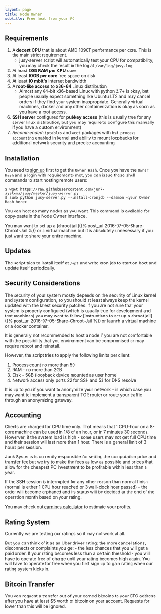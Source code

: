 ```yaml
---
layout: page
title: Node Owner
subtitle: Free heat from your PC
---
```


## Requirements

1. A **decent CPU** that is about AMD 1090T performance per core. This is the main strict requirement.
    - jusy-server script will automatically test your CPU for compatibility, you may check the result in the log at `/var/log/jusy.log`
2. At least **2GB RAM per CPU** core
3. At least **10GB per core** free space on disk
4. At least **10 mbit/s** internet bandwidth
3. A **root-like access** to **x86-64** Linux distribution
    - Almost any 64-bit x86-based Linux with python 2.7+ is okay, but people usually expect something like Ubuntu LTS and may cancel orders if they find your system inappropriate. Generally virtual machines, docker and any other containerization is okay as soon as you have a root access.
4. **SSH server** configured for **pubkey access** (this is usually true for any server linux distribution, but you may require to configure this manually if you have a custom environment)
5. *Recommended*: `iptables` and `acct` packages with `bsd process accounting` enabled in kernel and ability to mount loopbacks for additional network security and precise accounting

## Installation

You need to [sign up](https://junk.systems/node) first to get the `Owner Hash`. Once you have the `Owner Hash` and a login with requirements met, you can issue these shell commands to start hosting remote users:  

~~~
$ wget https://raw.githubusercontent.com/junk-systems/jusy/master/jusy-server.py
$ sudo python jusy-server.py --install-cronjob --daemon <your Owner Hash here>
~~~

You can host as many nodes as you want. This command is available for copy-paste in the Node Owner interface.

You may want to set up a [chroot jail]({% post_url 2016-07-05-Share-Chroot-Jail %}) or a virtual machine but it is absolutely unnesessary if you just want to share your entire machine.

## Updates

The script tries to install itself at `/opt` and write cron job to start on boot and update itself periodically.

## Security Considerations

The security of your system mostly depends on the security of Linux kernel and system configuration, so you should at least always keep the kernel updated with the latest security patches. If you are not sure that your system is properly configured (which is usually true for development and test machines) you may want to follow [instructions to set up a chroot jail]({% post_url 2016-07-05-Share-Chroot-Jail %}) or launch a virtual machine or a docker container.

It is generally not recommended to host a node if you are not comfortable with the possibility that you environment can be compromised or may require reboot and reinstall.

However, the script tries to apply the following limits per client:

1. Process count no more than 50
2. RAM - no more than 2GB
3. Disk - 5GB (loopback device mounted as user home)
4. Network access only ports 22 for SSH and 53 for DNS resolve

It is up to you if you want to anonymize your network - in which case you may want to implement a transparent TOR router or route your traffic through an anonymizing gateway.

## Accounting

Clients are charged for CPU time only. That means that 1 CPU-hour on a 8-core machine can be used in 1/8 of an hour, or in 7 minutes 30 seconds. Howerver, if the system load is high - some users may not get full CPU time and their session will last more than 1 hour. There is a general limit of 3 hours per session.

Junk Systems is currently responsible for setting the computation price and transfer fee but we try to make the fees as low as possible and prices that allow for the cheapest PC investment to be profitable within less than a year.

If the SSH session is interrupted for any other reason than normal finish (normal is either 1 CPU hour reached or 3 wall-clock hour passed) - the order will become orphaned and its status will be decided at the end of the operation month based on your rating. 

You may check out [earnings calculator](https://jscalc.io/calc/znUKnWTrXZtFnl9t) to estimate your profits.

## Rating System

Currently we are testing our ratings so it may not work at all. 

But you can think of it as an Uber driver rating: the more cancellations, disconnects or complaints you get - the less chances that you will get a paid order. If your rating becomes less than a certain threshold - you will have to operate free of charge until your rating becomes high again. You will have to operate for free when you first sign up to gain rating when our rating system kicks in.

## Bitcoin Transfer

You can request a transfer-out of your earned bitcoins to your BTC address after you have at least $5 worth of bitcoin on your account. Requests for lower than this will be ignored.